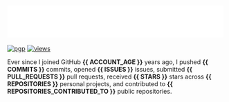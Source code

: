 <img src="assets/greet.svg" alt=":wave:" />

[![pgp](https://img.shields.io/badge/pgp-2DF3B19C5ECD583A-313131?style=flat&labelColor=545454&color=313131)](https://github.com/aarsxx.gpg)  [![views](https://komarev.com/ghpvc/?username=aarsxx&style=flat&color=313131&label=views&abbreviated=true)](https://github.com/aarsxx) 

Ever since I joined GitHub **{{ ACCOUNT_AGE }}** years ago, I pushed **{{ COMMITS }}** commits, opened **{{ ISSUES }}** issues, submitted **{{ PULL_REQUESTS }}** pull requests, received **{{ STARS }}** stars across **{{ REPOSITORIES }}** personal projects, and contributed to **{{ REPOSITORIES_CONTRIBUTED_TO }}** public repositories.
